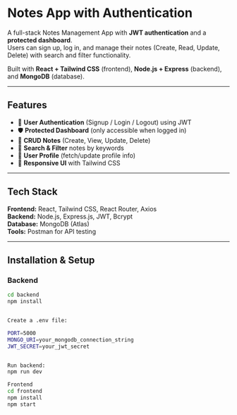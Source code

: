 # Notes App with Authentication

A full-stack Notes Management App with **JWT authentication** and a **protected dashboard**.  
Users can sign up, log in, and manage their notes (Create, Read, Update, Delete) with search and filter functionality.  

Built with **React + Tailwind CSS** (frontend), **Node.js + Express** (backend), and **MongoDB** (database).

---

## Features
- 🔐 **User Authentication** (Signup / Login / Logout) using JWT  
- 🛡 **Protected Dashboard** (only accessible when logged in)  
- 📝 **CRUD Notes** (Create, View, Update, Delete)  
- 🔎 **Search & Filter** notes by keywords  
- 👤 **User Profile** (fetch/update profile info)  
- 📱 **Responsive UI** with Tailwind CSS  

---

## Tech Stack
**Frontend:** React, Tailwind CSS, React Router, Axios  
**Backend:** Node.js, Express.js, JWT, Bcrypt  
**Database:** MongoDB (Atlas)  
**Tools:** Postman for API testing  

---

## Installation & Setup

### Backend
```bash
cd backend
npm install


Create a .env file:

PORT=5000
MONGO_URI=your_mongodb_connection_string
JWT_SECRET=your_jwt_secret


Run backend:
npm run dev

Frontend
cd frontend
npm install
npm start
